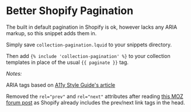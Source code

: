 # Better Shopify Pagination

The built in default pagination in Shopify is ok, however lacks any ARIA markup, so this snippet adds them in.

Simply save `collection-pagination.lquid` to your snippets directory.

Then add `{% include 'collection-pagination' %}` to your collection templates in place of the usual `{{ paginate }}` tag.

*Notes:*

ARIA tags based on [A11y Style Guide's article](https://a11y-style-guide.com/style-guide/section-navigation.html#kssref-navigation-pagination)

Removed the `rel="prev"` and `rel="next"` attributes after reading [this MOZ forum post](https://moz.com/community/q/implementation-of-rel-next-rel-prev) as Shopify already includes the prev/next link tags in the head.
